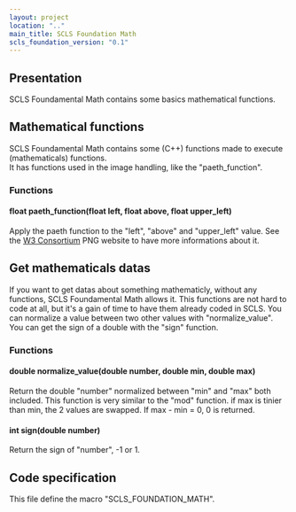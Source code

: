 ```yaml
---
layout: project
location: ".."
main_title: SCLS Foundation Math
scls_foundation_version: "0.1"
---
```

<h2>Presentation</h2>
<section>
    SCLS Foundamental Math contains some basics mathematical functions.
</section>
<h2>
    Mathematical functions
</h2>
<section>
    SCLS Foundamental Math contains some (C++) functions made to execute (mathematicals) functions.</br>
    It has functions used in the image handling, like the "paeth_function".
    <h3>
        Functions
    </h3>
    <article>
        <h4>
            float paeth_function(float left, float above, float upper_left)
        </h4>
        <div>
            Apply the paeth function to the "left", "above" and "upper_left" value.
            See the <a href="http://www.libpng.org/pub/png/spec/1.2/PNG-Filters.html" target="_blank">W3 Consortium</a> PNG website to have more informations about it.
        </div>
    </article>
</section>
<h2>
    Get mathematicals datas
</h2>
<section>
    If you want to get datas about something mathematicly, without any functions, SCLS Foundamental Math allows it.
    This functions are not hard to code at all, but it's a gain of time to have them already coded in SCLS.
    You can normalize a value between two other values with "normalize_value".
    You can get the sign of a double with the "sign" function.
    <h3>
        Functions
    </h3>
    <article>
        <h4>
            double normalize_value(double number, double min, double max)
        </h4>
        <div>
            Return the double "number" normalized between "min" and "max" both included.
            This function is very similar to the "mod" function.
            if max is tinier than min, the 2 values are swapped. If max - min = 0, 0 is returned.
        </div>
        <h4>
            int sign(double number)
        </h4>
        <div>
            Return the sign of "number", -1 or 1.
        </div>
    </article>
</section>
<h2>
    Code specification
</h2>
<section>
    This file define the macro "SCLS_FOUNDATION_MATH".
</section>